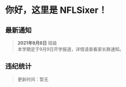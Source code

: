 # 你好，这里是 NFLSixer！

## 最新通知

>**2021年9月6日** 班级	                         
>本学期定于9月9日开学报道，详情请查看家长群通知。         

## 违纪统计

>更新时间：暂无  